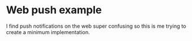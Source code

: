 # Web push example

I find push notifications on the web super confusing so this is me trying to create a minimum implementation.

